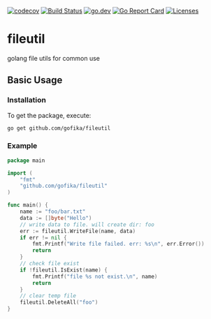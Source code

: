 [![codecov](https://codecov.io/gh/gofika/fileutil/branch/main/graph/badge.svg)](https://codecov.io/gh/gofika/fileutil)
[![Build Status](https://github.com/gofika/fileutil/workflows/build/badge.svg)](https://github.com/gofika/fileutil)
[![go.dev](https://img.shields.io/badge/go.dev-reference-007d9c?logo=go&logoColor=white)](https://pkg.go.dev/github.com/gofika/fileutil)
[![Go Report Card](https://goreportcard.com/badge/github.com/gofika/fileutil)](https://goreportcard.com/report/github.com/gofika/fileutil)
[![Licenses](https://img.shields.io/github/license/gofika/fileutil)](LICENSE)

# fileutil

golang file utils for common use


## Basic Usage

### Installation

To get the package, execute:

```bash
go get github.com/gofika/fileutil
```

### Example

```go
package main

import (
	"fmt"
	"github.com/gofika/fileutil"
)

func main() {
	name := "foo/bar.txt"
	data := []byte("Hello")
	// write data to file. will create dir: foo
	err := fileutil.WriteFile(name, data)
	if err != nil {
		fmt.Printf("Write file failed. err: %s\n", err.Error())
		return
	}
	// check file exist
	if !fileutil.IsExist(name) {
		fmt.Printf("file %s not exist.\n", name)
		return
	}
	// clear temp file
	fileutil.DeleteAll("foo")
}
```
